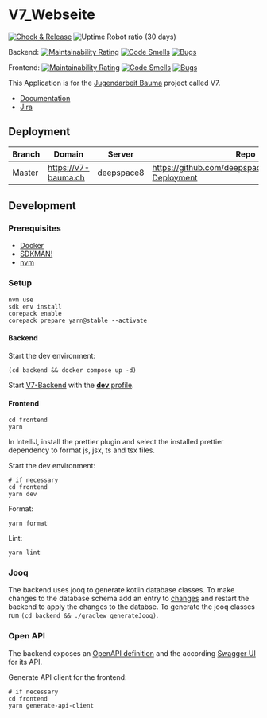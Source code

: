 # V7_Webseite

[![Check & Release](https://github.com/deepspace1000/V7_Webseite/actions/workflows/check-and-release.yml/badge.svg)](https://github.com/deepspace1000/V7_Webseite/actions/workflows/check-and-release.yml)
![Uptime Robot ratio (30 days)](https://img.shields.io/uptimerobot/ratio/30/m796425090-f23a308a286302410fae8a8c)


Backend:
[![Maintainability Rating](https://sonarcloud.io/api/project_badges/measure?project=deepspace1000_V7_Webseite_Backend&metric=sqale_rating)](https://sonarcloud.io/summary/new_code?id=deepspace1000_V7_Webseite_Backend)
[![Code Smells](https://sonarcloud.io/api/project_badges/measure?project=deepspace1000_V7_Webseite_Backend&metric=code_smells)](https://sonarcloud.io/summary/new_code?id=deepspace1000_V7_Webseite_Backend)
[![Bugs](https://sonarcloud.io/api/project_badges/measure?project=deepspace1000_V7_Webseite_Backend&metric=bugs)](https://sonarcloud.io/summary/new_code?id=deepspace1000_V7_Webseite_Backend)


Frontend:
[![Maintainability Rating](https://sonarcloud.io/api/project_badges/measure?project=deepspace1000_V7_Webseite_Frontend&metric=sqale_rating)](https://sonarcloud.io/summary/new_code?id=deepspace1000_V7_Webseite_Frontend)
[![Code Smells](https://sonarcloud.io/api/project_badges/measure?project=deepspace1000_V7_Webseite_Frontend&metric=code_smells)](https://sonarcloud.io/summary/new_code?id=deepspace1000_V7_Webseite_Frontend)
[![Bugs](https://sonarcloud.io/api/project_badges/measure?project=deepspace1000_V7_Webseite_Frontend&metric=bugs)](https://sonarcloud.io/summary/new_code?id=deepspace1000_V7_Webseite_Frontend)

This Application is for the [Jugendarbeit Bauma](https://v7-bauma.ch) project called V7.

- [Documentation](./doc/architecture/README.md)
- [Jira](https://v7bauma.atlassian.net/jira/software/projects/V7WE/boards/1/backlog)

## Deployment

| Branch | Domain              | Server     | Repo                                                   |
|--------|---------------------|------------|--------------------------------------------------------|
| Master | https://v7-bauma.ch | deepspace8 | https://github.com/deepspace1000/V7_Website-Deployment |

## Development

### Prerequisites
* [Docker](https://docs.docker.com/desktop/install/mac-install/)
* [SDKMAN!](https://sdkman.io/install)
* [nvm](https://github.com/nvm-sh/nvm)

### Setup

```shell
nvm use
sdk env install
corepack enable
corepack prepare yarn@stable --activate
```

#### Backend

Start the dev environment:

```shell
(cd backend && docker compose up -d)
```

Start [V7-Backend](./backend/src/main/kotlin/ch/v7/backend/BackendApplication.kt)
with the [**dev** profile](./.run/V7-Backend%20dev.run.xml).

#### Frontend

```shell
cd frontend
yarn
```

In IntelliJ, install the prettier plugin and select the installed prettier dependency to format js, jsx, ts and tsx files.

Start the dev environment:

```shell
# if necessary
cd frontend 
yarn dev
```

Format:

```shell
yarn format
```

Lint:

```shell
yarn lint
```

### Jooq

The backend uses jooq to generate kotlin database classes.
To make changes to the database schema add an entry to [changes](./backend/src/main/resources/db/changelog/changes) and restart the backend to apply the changes to the databse.
To generate the jooq classes run `(cd backend && ./gradlew generateJooq)`.

### Open API

The backend exposes an [OpenAPI definition](http://localhost:8080/openapi/v3/api-docs) and the according [Swagger UI](http://localhost:3000/api/swagger-ui/index.html) for its API.

Generate API client for the frontend:
```shell
# if necessary
cd frontend
yarn generate-api-client
```



